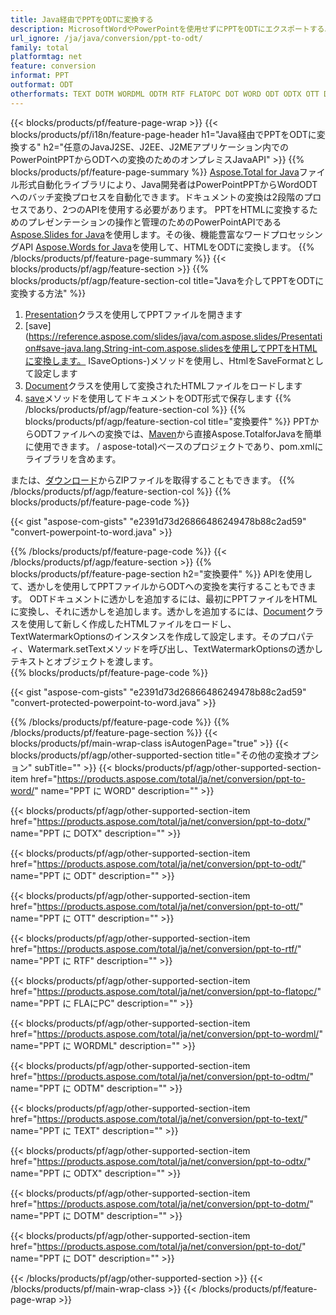 ```yaml
---
title: Java経由でPPTをODTに変換する
description: MicrosoftWordやPowerPointを使用せずにPPTをODTにエクスポートするJavaAPI
url_ignore: /ja/java/conversion/ppt-to-odt/
family: total
platformtag: net
feature: conversion
informat: PPT
outformat: ODT
otherformats: TEXT DOTM WORDML ODTM RTF FLATOPC DOT WORD ODT ODTX OTT DOTX
---
```

{{< blocks/products/pf/feature-page-wrap >}}
{{< blocks/products/pf/i18n/feature-page-header h1="Java経由でPPTをODTに変換する" h2="任意のJavaJ2SE、J2EE、J2MEアプリケーション内でのPowerPointPPTからODTへの変換のためのオンプレミスJavaAPI" >}}
{{% blocks/products/pf/feature-page-summary %}}
[Aspose.Total for Java](https://products.aspose.com/total/java/)ファイル形式自動化ライブラリにより、Java開発者はPowerPointPPTからWordODTへのバッチ変換プロセスを自動化できます。ドキュメントの変換は2段階のプロセスであり、2つのAPIを使用する必要があります。 PPTをHTMLに変換するためのプレゼンテーションの操作と管理のためのPowerPointAPIである[Aspose.Slides for Java](https://products.aspose.com/slides/java/)を使用します。その後、機能豊富なワードプロセッシングAPI [Aspose.Words for Java](https://products.aspose.com/words/java/)を使用して、HTMLをODTに変換します。
{{% /blocks/products/pf/feature-page-summary  %}}
{{< blocks/products/pf/agp/feature-section >}}
{{% blocks/products/pf/agp/feature-section-col title="Javaを介してPPTをODTに変換する方法" %}}
1. [Presentation](https://reference.aspose.com/slides/java/com.aspose.slides/Presentation)クラスを使用してPPTファイルを開きます
2. [save](https://reference.aspose.com/slides/java/com.aspose.slides/Presentation#save-java.lang.String-int-com.aspose.slidesを使用してPPTをHTMLに変換します。 ISaveOptions-)メソッドを使用し、HtmlをSaveFormatとして設定します
3. [Document](https://reference.aspose.com/words/java/com.aspose.words/Document)クラスを使用して変換されたHTMLファイルをロードします
4. [save](https://reference.aspose.com/words/java/com.aspose.words/Document#save(java.lang.String,int))メソッドを使用してドキュメントをODT形式で保存します
{{% /blocks/products/pf/agp/feature-section-col %}}
{{% blocks/products/pf/agp/feature-section-col title="変換要件" %}}
PPTからODTファイルへの変換では、[Maven](https://repository.aspose.com/webapp/#/artifacts/browse/tree/General/repo/com/aspose)から直接Aspose.TotalforJavaを簡単に使用できます。 / aspose-total)ベースのプロジェクトであり、pom.xmlにライブラリを含めます。

または、[ダウンロード](https://releases.aspose.com/total/java)からZIPファイルを取得することもできます。
{{% /blocks/products/pf/agp/feature-section-col %}}
{{% blocks/products/pf/feature-page-code %}}

{{< gist "aspose-com-gists" "e2391d73d26866486249478b88c2ad59" "convert-powerpoint-to-word.java" >}}


{{% /blocks/products/pf/feature-page-code %}}
{{< /blocks/products/pf/agp/feature-section >}}
{{% blocks/products/pf/feature-page-section  h2="変換要件" %}}
APIを使用して、透かしを使用してPPTファイルからODTへの変換を実行することもできます。 ODTドキュメントに透かしを追加するには、最初にPPTファイルをHTMLに変換し、それに透かしを追加します。透かしを追加するには、[Document](https://reference.aspose.com/words/java/com.aspose.words/Document)クラスを使用して新しく作成したHTMLファイルをロードし、TextWatermarkOptionsのインスタンスを作成して設定します。そのプロパティ、Watermark.setTextメソッドを呼び出し、TextWatermarkOptionsの透かしテキストとオブジェクトを渡します。  
{{% blocks/products/pf/feature-page-code %}}

{{< gist "aspose-com-gists" "e2391d73d26866486249478b88c2ad59" "convert-protected-powerpoint-to-word.java" >}}

{{% /blocks/products/pf/feature-page-code  %}}
{{% /blocks/products/pf/feature-page-section %}}
{{< blocks/products/pf/main-wrap-class isAutogenPage="true" >}}
{{< blocks/products/pf/agp/other-supported-section title="その他の変換オプション" subTitle="" >}}
{{< blocks/products/pf/agp/other-supported-section-item href="https://products.aspose.com/total/ja/net/conversion/ppt-to-word/" name="PPT に WORD" description="" >}}

{{< blocks/products/pf/agp/other-supported-section-item href="https://products.aspose.com/total/ja/net/conversion/ppt-to-dotx/" name="PPT に DOTX" description="" >}}

{{< blocks/products/pf/agp/other-supported-section-item href="https://products.aspose.com/total/ja/net/conversion/ppt-to-odt/" name="PPT に ODT" description="" >}}

{{< blocks/products/pf/agp/other-supported-section-item href="https://products.aspose.com/total/ja/net/conversion/ppt-to-ott/" name="PPT に OTT" description="" >}}

{{< blocks/products/pf/agp/other-supported-section-item href="https://products.aspose.com/total/ja/net/conversion/ppt-to-rtf/" name="PPT に RTF" description="" >}}

{{< blocks/products/pf/agp/other-supported-section-item href="https://products.aspose.com/total/ja/net/conversion/ppt-to-flatopc/" name="PPT に FLAにPC" description="" >}}

{{< blocks/products/pf/agp/other-supported-section-item href="https://products.aspose.com/total/ja/net/conversion/ppt-to-wordml/" name="PPT に WORDML" description="" >}}

{{< blocks/products/pf/agp/other-supported-section-item href="https://products.aspose.com/total/ja/net/conversion/ppt-to-odtm/" name="PPT に ODTM" description="" >}}

{{< blocks/products/pf/agp/other-supported-section-item href="https://products.aspose.com/total/ja/net/conversion/ppt-to-text/" name="PPT に TEXT" description="" >}}

{{< blocks/products/pf/agp/other-supported-section-item href="https://products.aspose.com/total/ja/net/conversion/ppt-to-odtx/" name="PPT に ODTX" description="" >}}

{{< blocks/products/pf/agp/other-supported-section-item href="https://products.aspose.com/total/ja/net/conversion/ppt-to-dotm/" name="PPT に DOTM" description="" >}}

{{< blocks/products/pf/agp/other-supported-section-item href="https://products.aspose.com/total/ja/net/conversion/ppt-to-dot/" name="PPT に DOT" description="" >}}


{{< /blocks/products/pf/agp/other-supported-section >}}
{{< /blocks/products/pf/main-wrap-class >}}
{{< /blocks/products/pf/feature-page-wrap >}}